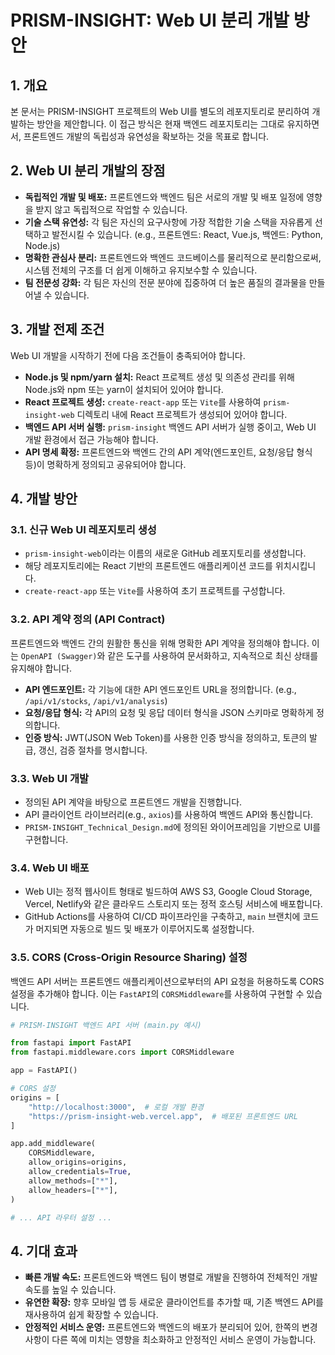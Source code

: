# PRISM-INSIGHT: Web UI 분리 개발 방안

## 1. 개요

본 문서는 PRISM-INSIGHT 프로젝트의 Web UI를 별도의 레포지토리로 분리하여 개발하는 방안을 제안합니다. 이 접근 방식은 현재 백엔드 레포지토리는 그대로 유지하면서, 프론트엔드 개발의 독립성과 유연성을 확보하는 것을 목표로 합니다.

## 2. Web UI 분리 개발의 장점

*   **독립적인 개발 및 배포:** 프론트엔드와 백엔드 팀은 서로의 개발 및 배포 일정에 영향을 받지 않고 독립적으로 작업할 수 있습니다.
*   **기술 스택 유연성:** 각 팀은 자신의 요구사항에 가장 적합한 기술 스택을 자유롭게 선택하고 발전시킬 수 있습니다. (e.g., 프론트엔드: React, Vue.js, 백엔드: Python, Node.js)
*   **명확한 관심사 분리:** 프론트엔드와 백엔드 코드베이스를 물리적으로 분리함으로써, 시스템 전체의 구조를 더 쉽게 이해하고 유지보수할 수 있습니다.
*   **팀 전문성 강화:** 각 팀은 자신의 전문 분야에 집중하여 더 높은 품질의 결과물을 만들어낼 수 있습니다.

## 3. 개발 전제 조건

Web UI 개발을 시작하기 전에 다음 조건들이 충족되어야 합니다.

*   **Node.js 및 npm/yarn 설치:** React 프로젝트 생성 및 의존성 관리를 위해 Node.js와 npm 또는 yarn이 설치되어 있어야 합니다.
*   **React 프로젝트 생성:** `create-react-app` 또는 `Vite`를 사용하여 `prism-insight-web` 디렉토리 내에 React 프로젝트가 생성되어 있어야 합니다.
*   **백엔드 API 서버 실행:** `prism-insight` 백엔드 API 서버가 실행 중이고, Web UI 개발 환경에서 접근 가능해야 합니다.
*   **API 명세 확정:** 프론트엔드와 백엔드 간의 API 계약(엔드포인트, 요청/응답 형식 등)이 명확하게 정의되고 공유되어야 합니다.

## 4. 개발 방안

### 3.1. 신규 Web UI 레포지토리 생성

*   `prism-insight-web`이라는 이름의 새로운 GitHub 레포지토리를 생성합니다.
*   해당 레포지토리에는 React 기반의 프론트엔드 애플리케이션 코드를 위치시킵니다.
*   `create-react-app` 또는 `Vite`를 사용하여 초기 프로젝트를 구성합니다.

### 3.2. API 계약 정의 (API Contract)

프론트엔드와 백엔드 간의 원활한 통신을 위해 명확한 API 계약을 정의해야 합니다. 이는 `OpenAPI (Swagger)`와 같은 도구를 사용하여 문서화하고, 지속적으로 최신 상태를 유지해야 합니다.

*   **API 엔드포인트:** 각 기능에 대한 API 엔드포인트 URL을 정의합니다. (e.g., `/api/v1/stocks`, `/api/v1/analysis`)
*   **요청/응답 형식:** 각 API의 요청 및 응답 데이터 형식을 JSON 스키마로 명확하게 정의합니다.
*   **인증 방식:** JWT(JSON Web Token)를 사용한 인증 방식을 정의하고, 토큰의 발급, 갱신, 검증 절차를 명시합니다.

### 3.3. Web UI 개발

*   정의된 API 계약을 바탕으로 프론트엔드 개발을 진행합니다.
*   API 클라이언트 라이브러리(e.g., `axios`)를 사용하여 백엔드 API와 통신합니다.
*   `PRISM-INSIGHT_Technical_Design.md`에 정의된 와이어프레임을 기반으로 UI를 구현합니다.

### 3.4. Web UI 배포

*   Web UI는 정적 웹사이트 형태로 빌드하여 AWS S3, Google Cloud Storage, Vercel, Netlify와 같은 클라우드 스토리지 또는 정적 호스팅 서비스에 배포합니다.
*   GitHub Actions를 사용하여 CI/CD 파이프라인을 구축하고, `main` 브랜치에 코드가 머지되면 자동으로 빌드 및 배포가 이루어지도록 설정합니다.

### 3.5. CORS (Cross-Origin Resource Sharing) 설정

백엔드 API 서버는 프론트엔드 애플리케이션으로부터의 API 요청을 허용하도록 CORS 설정을 추가해야 합니다. 이는 `FastAPI`의 `CORSMiddleware`를 사용하여 구현할 수 있습니다.

```python
# PRISM-INSIGHT 백엔드 API 서버 (main.py 예시)

from fastapi import FastAPI
from fastapi.middleware.cors import CORSMiddleware

app = FastAPI()

# CORS 설정
origins = [
    "http://localhost:3000",  # 로컬 개발 환경
    "https://prism-insight-web.vercel.app",  # 배포된 프론트엔드 URL
]

app.add_middleware(
    CORSMiddleware,
    allow_origins=origins,
    allow_credentials=True,
    allow_methods=["*"],
    allow_headers=["*"],
)

# ... API 라우터 설정 ...
```

## 4. 기대 효과

*   **빠른 개발 속도:** 프론트엔드와 백엔드 팀이 병렬로 개발을 진행하여 전체적인 개발 속도를 높일 수 있습니다.
*   **유연한 확장:** 향후 모바일 앱 등 새로운 클라이언트를 추가할 때, 기존 백엔드 API를 재사용하여 쉽게 확장할 수 있습니다.
*   **안정적인 서비스 운영:** 프론트엔드와 백엔드의 배포가 분리되어 있어, 한쪽의 변경 사항이 다른 쪽에 미치는 영향을 최소화하고 안정적인 서비스 운영이 가능합니다.
